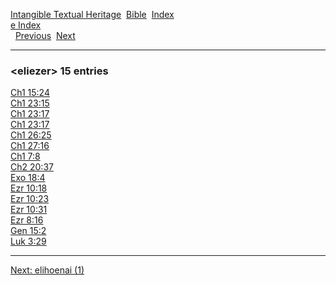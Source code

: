 [Intangible Textual Heritage](../../index)  [Bible](../index) 
[Index](index)   
[e Index](_e_)  
  [Previous](c03585)  [Next](c03587) 

------------------------------------------------------------------------

### &lt;eliezer&gt; 15 entries

[Ch1 15:24](../kjv/ch1015.htm#024)  
[Ch1 23:15](../kjv/ch1023.htm#015)  
[Ch1 23:17](../kjv/ch1023.htm#017)  
[Ch1 23:17](../kjv/ch1023.htm#017)  
[Ch1 26:25](../kjv/ch1026.htm#025)  
[Ch1 27:16](../kjv/ch1027.htm#016)  
[Ch1 7:8](../kjv/ch1007.htm#008)  
[Ch2 20:37](../kjv/ch2020.htm#037)  
[Exo 18:4](../kjv/exo018.htm#004)  
[Ezr 10:18](../kjv/ezr010.htm#018)  
[Ezr 10:23](../kjv/ezr010.htm#023)  
[Ezr 10:31](../kjv/ezr010.htm#031)  
[Ezr 8:16](../kjv/ezr008.htm#016)  
[Gen 15:2](../kjv/gen015.htm#002)  
[Luk 3:29](../kjv/luk003.htm#029)  

------------------------------------------------------------------------

[Next: elihoenai (1)](c03587)

